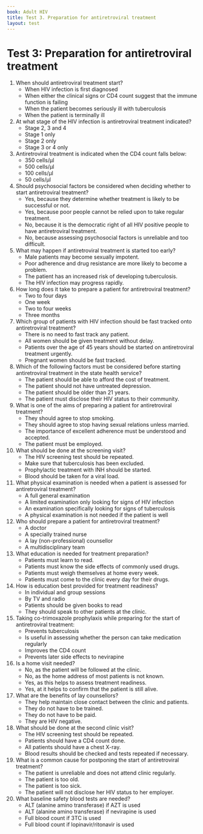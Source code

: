 ```yaml
---
book: Adult HIV
title: Test 3. Preparation for antiretroviral treatment
layout: test
---
```


# Test 3: Preparation for antiretroviral treatment

1.	When should antiretroviral treatment start?
	-	When HIV infection is first diagnosed
	+	When either the clinical signs or CD4 count suggest that the immune function is failing
	-	When the patient becomes seriously ill with tuberculosis
	-	When the patient is terminally ill
2.	At what stage of the HIV infection is antiretroviral treatment indicated?
	-	Stage 2, 3 and 4
	-	Stage 1 only
	-	Stage 2 only
	+	Stage 3 or 4 only
3.	Antiretroviral treatment is indicated when the CD4 count falls below:
	-	350 cells/µl
	+	500 cells/µl
	-	100 cells/µl
	-	50 cells/µl
4.	Should psychosocial factors be considered when deciding whether to start antiretroviral treatment?
	+	Yes, because they determine whether treatment is likely to be successful or not.
	-	Yes, because poor people cannot be relied upon to take regular treatment.
	-	No, because it is the democratic right of all HIV positive people to have antiretroviral treatment.
	-	No, because assessing psychosocial factors is unreliable and too difficult.
5.	What may happen if antiretroviral treatment is started too early?
	-	Male patients may become sexually impotent.
	+	Poor adherence and drug resistance are more likely to become a problem.
	-	The patient has an increased risk of developing tuberculosis.
	-	The HIV infection may progress rapidly.
6.	How long does it take to prepare a patient for antiretroviral treatment?
	-	Two to four days
	-	One week
	+	Two to four weeks
	-	Three months
7.	Which group of patients with HIV infection should be fast tracked onto antiretroviral treatment?
	-	There is no need to fast track any patient. 
	-	All women should be given treatment without delay.
	-	Patients over the age of 45 years should be started on antiretroviral treatment urgently.
	+	Pregnant women should be fast tracked.
8.	Which of the following factors must be considered before starting antiretroviral treatment in the state health service?
	-	The patient should be able to afford the cost of treatment.
	+	The patient should not have untreated depression.
	-	The patient should be older than 21 years.
	-	The patient must disclose their HIV status to their community.
9.	What is one of the aims of preparing a patient for antiretroviral treatment?
	-	They should agree to stop smoking.
	-	They should agree to stop having sexual relations unless married.
	+	The importance of excellent adherence must be understood and accepted.
	-	The patient must be employed.
10.	What should be done at the screening visit?
	-	The HIV screening test should be repeated.
	+	Make sure that tuberculosis has been excluded.
	-	Prophylactic treatment with INH should be started.
	-	Blood should be taken for a viral load.
11.	What physical examination is needed when a patient is assessed for antiretroviral treatment?
	+	A full general examination
	-	A limited examination only looking for signs of HIV infection
	-	An examination specifically looking for signs of tuberculosis
	-	A physical examination is not needed if the patient is well
12.	Who should prepare a patient for antiretroviral treatment?
	-	A doctor
	-	A specially trained nurse
	-	A lay (non-professional) counsellor
	+	A multidisciplinary team
13.	What education is needed for treatment preparation?
	-	Patients must learn to read.
	+	Patients must know the side effects of commonly used drugs.
	-	Patients must weigh themselves at home every week.
	-	Patients must come to the clinic every day for their drugs.
14.	How is education best provided for treatment readiness?
	+	In individual and group sessions
	-	By TV and radio
	-	Patients should be given books to read
	-	They should speak to other patients at the clinic.
15.	Taking co-trimoxazole prophylaxis while preparing for the start of antiretroviral treatment:
	-	Prevents tuberculosis
	+	Is useful in assessing whether the person can take medication regularly
	-	Improves the CD4 count
	-	Prevents later side effects to nevirapine
16.	Is a home visit needed?
	-	No, as the patient will be followed at the clinic.
	-	No, as the home address of most patients is not known.
	+	Yes, as this helps to assess treatment readiness.
	-	Yes, at it helps to confirm that the patient is still alive.
17.	What are the benefits of lay counsellors?
	+	They help maintain close contact between the clinic and patients.
	-	They do not have to be trained.
	-	They do not have to be paid.
	-	They are HIV negative.
18.	What should  be done at the second clinic visit?
	-	The HIV screening test should be repeated.
	-	Patients should have a CD4 count done.
	-	All patients should have a chest X-ray.
	+	Blood results should be checked and tests repeated if necessary.
19.	What is a common cause for postponing the start of antiretroviral treatment?
	+	The patient is unreliable and does not attend clinic regularly.
	-	The patient is too old.
	-	The patient is too sick.
	-	The patient will not disclose her HIV status to her employer.
20.	What baseline safety blood tests are needed?
	-	ALT (alanine amino transferase) if AZT is used
	+	ALT (alanine amino transferase) if nevirapine is used
	-	Full blood count if 3TC is used
	-	Full blood count if lopinavir/ritonavir is used
